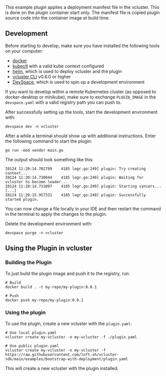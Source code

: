This example plugin applies a deployment manifest file in the vcluster. This is done on the plugin container start only. The manifest file is copied plugin source code into the container image at build time.

## Development

Before starting to develop, make sure you have installed the following tools on your computer:
- [docker](https://docs.docker.com/)
- [kubectl](https://kubernetes.io/docs/tasks/tools/) with a valid kube context configured
- [helm](https://helm.sh/docs/intro/install/), which is used to deploy vcluster and the plugin
- [vcluster CLI](https://www.vcluster.com/docs/getting-started/setup) v0.6.0 or higher
- [DevSpace](https://devspace.sh/cli/docs/quickstart), which is used to spin up a development environment

If you want to develop within a remote Kubernetes cluster (as opposed to docker-desktop or minikube), make sure to exchange `PLUGIN_IMAGE` in the `devspace.yaml` with a valid registry path you can push to.

After successfully setting up the tools, start the development environment with:
```
devspace dev -n vcluster
```

After a while a terminal should show up with additional instructions. Enter the following command to start the plugin:
```
go run -mod vendor main.go
```

The output should look something like this:
```
I0124 11:20:14.702799    4185 logr.go:249] plugin: Try creating context...
I0124 11:20:14.730044    4185 logr.go:249] plugin: Waiting for vcluster to become leader...
I0124 11:20:14.731097    4185 logr.go:249] plugin: Starting syncers...
[...]
I0124 11:20:15.957331    4185 logr.go:249] plugin: Successfully started plugin.
```

You can now change a file locally in your IDE and then restart the command in the terminal to apply the changes to the plugin.

Delete the development environment with:
```
devspace purge -n vcluster
```

## Using the Plugin in vcluster

### Building the Plugin
To just build the plugin image and push it to the registry, run:
```
# Build
docker build . -t my-repo/my-plugin:0.0.1

# Push
docker push my-repo/my-plugin:0.0.1
```

### Using the plugin

To use the plugin, create a new vcluster with the `plugin.yaml`:

```
# Use local plugin.yaml
vcluster create my-vcluster -n my-vcluster -f ./plugin.yaml

# Use public plugin.yaml
vcluster create my-vcluster -n my-vcluster -f https://raw.githubusercontent.com/loft-sh/vcluster-sdk/main/examples/bootstrap-with-deployment/plugin.yaml
```

This will create a new vcluster with the plugin installed.

